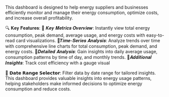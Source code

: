 This dashboard is designed to help energy suppliers and businesses efficiently monitor and manage their energy consumption, optimize costs, and increase overall profitability.

🔍 𝐊𝐞𝐲 𝐅𝐞𝐚𝐭𝐮𝐫𝐞𝐬:
💫 𝑲𝒆𝒚 𝑴𝒆𝒕𝒓𝒊𝒄𝒔 𝑶𝒗𝒆𝒓𝒗𝒊𝒆𝒘: Instantly view total energy consumption, peak demand, average usage, and energy costs with easy-to-read card visualizations.
💫𝑻𝒊𝒎𝒆-𝑺𝒆𝒓𝒊𝒆𝒔 𝑨𝒏𝒂𝒍𝒚𝒔𝒊𝒔: Analyze trends over time with comprehensive line charts for total consumption, peak demand, and energy costs.
💫𝑫𝒆𝒕𝒂𝒊𝒍𝒆𝒅 𝑨𝒏𝒂𝒍𝒚𝒔𝒊𝒔: Gain insights into daily average usage, consumption patterns by time of day, and monthly trends.
💫𝑨𝒅𝒅𝒊𝒕𝒊𝒐𝒏𝒂𝒍 𝑰𝒏𝒔𝒊𝒈𝒉𝒕𝒔: Track cost efficiency with a gauge visual

📅 𝗗𝗮𝘁𝗲 𝗥𝗮𝗻𝗴𝗲 𝗦𝗲𝗹𝗲𝗰𝘁𝗼𝗿: Filter data by date range for tailored insights.
This dashboard provides valuable insights into energy usage patterns, helping stakeholders make informed decisions to optimize energy consumption and reduce costs.

